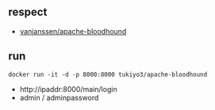 ## respect

* [vanjanssen/apache-bloodhound](https://registry.hub.docker.com/u/vanjanssen/apache-bloodhound/dockerfile/)

## run

```
docker run -it -d -p 8000:8000 tukiyo3/apache-bloodhound
```

* http://ipaddr:8000/main/login
* admin / adminpassword

